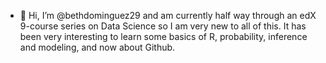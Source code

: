 - 👋 Hi, I’m @bethdominguez29 and am currently half way through an edX 9-course series on Data Science so I am very new to all of this.
It has been very interesting to learn some basics of R, probability, inference and modeling, and now about Github.
 

<!---
bethdominguez29/bethdominguez29 is a ✨ special ✨ repository because its `README.md` (this file) appears on your GitHub profile.
You can click the Preview link to take a look at your changes.
--->
